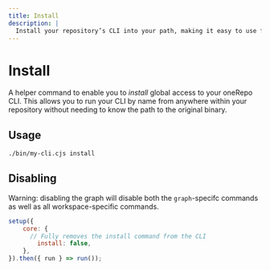 ```yaml
---
title: Install
description: |
  Install your repository’s CLI into your path, making it easy to use from anywhere!
---
```


# Install

A helper command to enable you to _install_ global access to your oneRepo CLI. This allows you to run your CLI by name from anywhere within your repository without needing to know the path to the original binary.

## Usage

```sh
./bin/my-cli.cjs install
```

## Disabling

Warning: disabling the graph will disable both the `graph`-specifc commands as well as all workspace-specific commands.

```js
setup({
	core: {
	  // Fully removes the install command from the CLI
		install: false,
	},
}).then({ run } => run());
```
